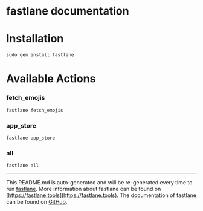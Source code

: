 fastlane documentation
================
# Installation
```
sudo gem install fastlane
```
# Available Actions
### fetch_emojis
```
fastlane fetch_emojis
```

### app_store
```
fastlane app_store
```

### all
```
fastlane all
```


----

This README.md is auto-generated and will be re-generated every time to run [fastlane](https://fastlane.tools).
More information about fastlane can be found on [https://fastlane.tools](https://fastlane.tools).
The documentation of fastlane can be found on [GitHub](https://github.com/fastlane/fastlane/tree/master/fastlane).